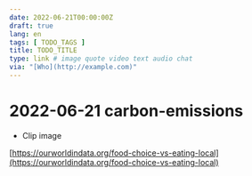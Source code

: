 ```yaml
---
date: 2022-06-21T00:00:00Z
draft: true
lang: en
tags: [ TODO_TAGS ]
title: TODO_TITLE
type: link # image quote video text audio chat
via: "[Who](http://example.com)"
---
```



# 2022-06-21 carbon-emissions


* Clip image

[https://ourworldindata.org/food-choice-vs-eating-local](https://ourworldindata.org/food-choice-vs-eating-local)


